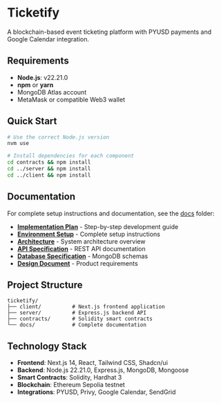 # Ticketify

A blockchain-based event ticketing platform with PYUSD payments and Google Calendar integration.

## Requirements

- **Node.js**: v22.21.0
- **npm** or **yarn**
- MongoDB Atlas account
- MetaMask or compatible Web3 wallet

## Quick Start

```bash
# Use the correct Node.js version
nvm use

# Install dependencies for each component
cd contracts && npm install
cd ../server && npm install
cd ../client && npm install
```

## Documentation

For complete setup instructions and documentation, see the [docs](./docs) folder:

- **[Implementation Plan](./docs/implementation-plan.md)** - Step-by-step development guide
- **[Environment Setup](./docs/environment-setup.md)** - Complete setup instructions
- **[Architecture](./docs/architecture.md)** - System architecture overview
- **[API Specification](./docs/api-spec.md)** - REST API documentation
- **[Database Specification](./docs/database-spec.md)** - MongoDB schemas
- **[Design Document](./docs/design-doc.md)** - Product requirements

## Project Structure

```
ticketify/
├── client/          # Next.js frontend application
├── server/          # Express.js backend API
├── contracts/       # Solidity smart contracts
└── docs/            # Complete documentation
```

## Technology Stack

- **Frontend**: Next.js 14, React, Tailwind CSS, Shadcn/ui
- **Backend**: Node.js 22.21.0, Express.js, MongoDB, Mongoose
- **Smart Contracts**: Solidity, Hardhat 3
- **Blockchain**: Ethereum Sepolia testnet
- **Integrations**: PYUSD, Privy, Google Calendar, SendGrid
